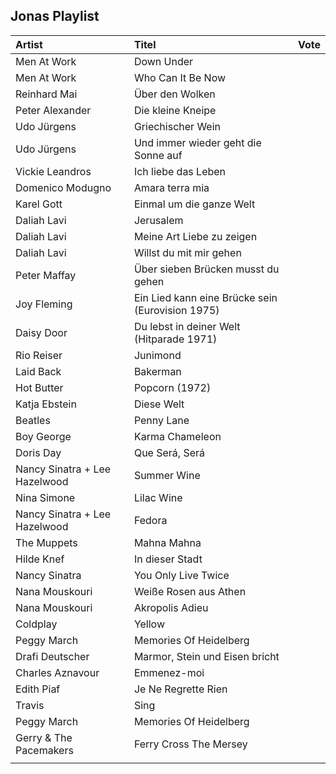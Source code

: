 
<head>
<meta charset='UTF-8'>
<style>
@font-face { font-family: 'anton-regular';  src: url( './Anton-Regular.ttf' ); }
@font-face { font-family: 'futura-heavy';  src: url( './Futura Heavy.otf' ); }

/* thx to https://developer.mozilla.org/en-US/docs/Web/CSS/line-height-step */
:root {
  --root-font-family:     futura-heavy;
  --artist-font-family:   futura-heavy;
  --title-font-family:    anton-regular;
  --root-font-size:       6mm;
  --td-padding:           calc( 0.25 * var(--root-font-size) );
  --artist-font-size:     calc( 1.0 * var(--root-font-size) );
  --title-font-size:      calc( 1.2 * var(--root-font-size) );
  --grid-size:            8mm;
  --root-text-color:      #555;
  --link-color:           #f55;
  font-family:            var(--root-font-family);
  font-size:              var(--root-font-size);
  line-height-step:       var(--grid-size); }

html, body {
  /*background-color:       #9eaeb5;*/
  /*height:                 100vh;*/
  /*width:                  100vw;*/
  padding:                0mm;
  margin:                 0mm;
  color:                  var(--root-text-color);
  /*position:               absolute;*/
  /*overflow:               hidden;*/
  /*font-size:              6mm;*/
}


table {
  /*table-layout:           fixed;*/
  /*width:                  100%;*/
  border-collapse:        collapse;
  border:                 1px solid black; }

table td,
table th {
  border:                 1px solid black; }

article {
  display:                block;
  padding:                var(--grid-size); }

spacer {
  display:                block;
  min-height:             20mm; }


/*table {
  table-layout:           auto;
  width:                  100%; }
*/

td, th {
  padding:                var(--td-padding);
  overflow:               hidden;
  white-space:            nowrap;
  text-overflow:          ellipsis; }

/*col:nth-child( 3 ),
col:nth-child( 3 ) {
  background:  pink;
  width:              10%;
*/

col:nth-child( 1 ) {
  min-width:              5% !important;
  max-width:              5% !important;
  width:                  5% !important; }

col:nth-child( 2 ) {
  min-width:              90% !important;
  max-width:              90% !important;
  width:                  90% !important; }

col:nth-child( 3 ) {
  min-width:              10mm !important;
  max-width:              10mm !important;
  width:                  10mm !important; }

td:nth-child( 1 ) {
  font-family:            var(--artist-font-family);
  font-size:              var(--artist-font-size); }

td:nth-child( 2 ) {
  font-family:            var(--title-font-family);
  font-size:              var(--title-font-size); }

td a          { text-decoration: none; color:  var(--link-color); }
td a:link     { text-decoration: none; color:  var(--link-color); }
td a:visited  { text-decoration: none; color:  var(--link-color); }
td a:focus    { text-decoration: none; color:  var(--link-color); }
td a:hover    { text-decoration: none; color:  var(--link-color); }
td a:active   { text-decoration: none; color:  var(--link-color); }

h1, h2, h3, h4, h5, h6 {
  font-weight:            normal;
  font-family:            var(--title-font-family); }

</style>
</head>

<article>


## Jonas Playlist


| Artist                        | Titel                                                                                           | Vote      |
| :------                       | :-----                                                                                          | --------- |
| Men At Work                   | [Down Under](https://www.youtube.com/watch?v=XfR9iY5y94s)                                       |           |
| Men At Work                   | [Who Can It Be Now](https://www.youtube.com/watch?v=SECVGN4Bsgg)                                |           |
| Reinhard Mai                  | [Über den Wolken](https://www.youtube.com/watch?v=fZMFF8QH3ew)                                  |           |
| Peter Alexander               | [Die kleine Kneipe](https://www.youtube.com/watch?v=A10I_3e8B_I)                                |           |
| Udo Jürgens                   | [Griechischer Wein](https://www.youtube.com/watch?v=eKveb4BjK_c)                                |           |
| Udo Jürgens                   | [Und immer wieder geht die Sonne auf](https://www.youtube.com/watch?v=s06hmLSxNFM)              |           |
| Vickie Leandros               | [Ich liebe das Leben](https://www.youtube.com/watch?v=7_FsW8RPCTc)                              |           |
| Domenico Modugno              | [Amara terra mia](https://www.youtube.com/watch?v=oRa39T_O4yU)                                  |           |
| Karel Gott                    | [Einmal um die ganze Welt](https://www.youtube.com/watch?v=gHEa2Oyo1bY)                         |           |
| Daliah Lavi                   | [Jerusalem](https://www.youtube.com/watch?v=JqiFmIJSWaI)                                        |           |
| Daliah Lavi                   | [Meine Art Liebe zu zeigen](https://www.youtube.com/watch?v=WvgyQmBxko0)                        |           |
| Daliah Lavi                   | [Willst du mit mir gehen](https://www.youtube.com/watch?v=yIRKlvhDP_w)                          |           |
| Peter Maffay                  | [Über sieben Brücken musst du gehen](https://www.youtube.com/watch?v=eKwl5HclBeQ)               |           |
| Joy Fleming                   | [Ein Lied kann eine Brücke sein (Eurovision 1975)](https://www.youtube.com/watch?v=pzDzm3gq530) |           |
| Daisy Door                    | [Du lebst in deiner Welt (Hitparade 1971)](https://www.youtube.com/watch?v=2pM_FAkSVlM)         |           |
| Rio Reiser                    | Junimond                                                                                        |           |
| Laid Back                     | [Bakerman](https://www.youtube.com/watch?v=yByP88jUQH4)                                         |           |
| Hot Butter                    | [Popcorn (1972)](https://www.youtube.com/watch?v=YK3ZP6frAMc)                                   |           |
| Katja Ebstein                 | Diese Welt                                                                                      |           |
| Beatles                       | Penny Lane                                                                                      |           |
| Boy George                    | Karma Chameleon                                                                                 |           |
| Doris Day                     | Que Será, Será                                                                                  |           |
| Nancy Sinatra + Lee Hazelwood | Summer Wine                                                                                     |           |
| Nina Simone                   | [Lilac Wine](https://www.youtube.com/watch?v=LT38CIgRse4)                                       |           |
| Nancy Sinatra + Lee Hazelwood | Fedora                                                                                          |           |
| The Muppets                   | [Mahna Mahna](https://www.youtube.com/watch?v=zb47CstE7R4)                                      |           |
| Hilde Knef                    | In dieser Stadt                                                                                 |           |
| Nancy Sinatra                 | You Only Live Twice                                                                             |           |
| Nana Mouskouri                | Weiße Rosen aus Athen                                                                           |           |
| Nana Mouskouri                | Akropolis Adieu                                                                                 |           |
| Coldplay                      | [Yellow](https://www.youtube.com/watch?v=yKNxeF4KMsY)                                           |           |
| Peggy March                   | [Memories Of Heidelberg](https://www.youtube.com/watch?v=4tB9FNZxB6g)                           |           |
| Drafi Deutscher               | [Marmor, Stein und Eisen bricht](https://www.youtube.com/watch?v=BTmtOd4mpco)                   |           |
| Charles Aznavour              | [Emmenez-moi](https://www.youtube.com/watch?v=0OrKMaeQUx0)                                      |           |
| Edith Piaf                    | [Je Ne Regrette Rien](https://www.youtube.com/watch?v=fpHAsb2XQOY)                              |           |
| Travis                        | [Sing](https://www.youtube.com/watch?v=eYO1-gGWJyo)                                             |           |
| Peggy March                   | [Memories Of Heidelberg](https://www.youtube.com/watch?v=4tB9FNZxB6g)                           |           |
| Gerry & The Pacemakers        | [Ferry Cross The Mersey](https://www.youtube.com/watch?v=08083BNaYcA)                           |           |
|                               |                                                                                                 |           |

</article>
<spacer></spacer>

